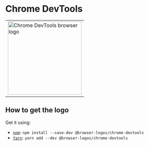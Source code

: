 Chrome DevTools
===============

<!-- markdownlint-disable line-length no-inline-html -->
<table>
    <tr height=240>
        <td>
            <a href="https://github.com/alrra/browser-logos/tree/de8d05a3390ceca805afa23bb17756f0c1becdfd/src/chrome-devtools">
                <img width=230 src="https://raw.githubusercontent.com/alrra/browser-logos/de8d05a3390ceca805afa23bb17756f0c1becdfd/src/chrome-devtools/chrome-devtools.svg?sanitize=true" alt="Chrome DevTools browser logo">
            </a>
        </td>
    </tr>
</table>
<!-- markdownlint-enable line-length no-inline-html -->

How to get the logo
-------------------

Get it using:

* [`npm`][npm]: `npm install --save-dev @browser-logos/chrome-devtools`
* [`Yarn`][yarn]: `yarn add --dev @browser-logos/chrome-devtools`

<!-- Link labels: -->

[npm]: https://www.npmjs.com/
[yarn]: https://yarnpkg.com/

